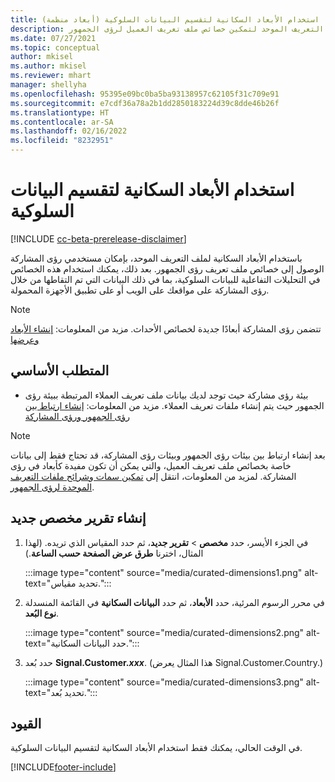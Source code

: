 ```yaml
---
title: استخدام الأبعاد السكانية لتقسيم البيانات السلوكية (أبعاد منظمة)
description: استخدم الأبعاد المنظمة لملف التعريف الموحد لتمكين خصائص ملف تعريف العميل لرؤى الجمهور.
ms.date: 07/27/2021
ms.topic: conceptual
author: mkisel
ms.author: mkisel
ms.reviewer: mhart
manager: shellyha
ms.openlocfilehash: 95395e09bc0ba5ba93138957c62105f31c709e91
ms.sourcegitcommit: e7cdf36a78a2b1dd2850183224d39c8dde46b26f
ms.translationtype: HT
ms.contentlocale: ar-SA
ms.lasthandoff: 02/16/2022
ms.locfileid: "8232951"
---
```

# <a name="use-demographic-dimensions-for-splitting-behavioral-data"></a>استخدام الأبعاد السكانية لتقسيم البيانات السلوكية

[!INCLUDE [cc-beta-prerelease-disclaimer](includes/cc-beta-prerelease-disclaimer.md)]

باستخدام الأبعاد السكانية لملف التعريف الموحد، بإمكان مستخدمي رؤى المشاركة الوصول إلى خصائص ملف تعريف رؤى الجمهور. بعد ذلك، يمكنك استخدام هذه الخصائص في التحليلات التفاعلية للبيانات السلوكية، بما في ذلك البيانات التي تم التقاطها من خلال رؤى المشاركة على مواقعك على الويب أو على تطبيق الأجهزة المحمولة.

>[!NOTE]
> تتضمن رؤى المشاركة أبعادًا جديدة لخصائص الأحداث. مزيد من المعلومات: [إنشاء الأبعاد وعرضها](dimensions.md)

## <a name="prerequisite"></a>المتطلب الأساسي

- بيئة رؤى مشاركة حيث توجد لديك بيانات ملف تعريف العملاء المرتبطة ببيئة رؤى الجمهور حيث يتم إنشاء ملفات تعريف العملاء. مزيد من المعلومات: [إنشاء ارتباط بين رؤى الجمهور ورؤى المشاركة](integrate-audience-insights-engagement-insights.md)

> [!NOTE]
> بعد إنشاء ارتباط بين بيئات رؤى الجمهور وبيئات رؤى المشاركة، قد تحتاج فقط إلى بيانات خاصة بخصائص ملف تعريف العميل، والتي يمكن أن تكون مفيدة كأبعاد في رؤى المشاركة. لمزيد من المعلومات، انتقل إلى [تمكين سمات وشرائح ملفات التعريف الموحدة لرؤى الجمهور](integrate-audience-insights-engagement-insights.md#enable-audience-insights-unified-profiles-attributes-and-segments).

## <a name="create-a-new-custom-report"></a>إنشاء تقرير مخصص جديد

1. في الجزء الأيسر، حدد **مخصص** > **تقرير جديد**، ثم حدد المقياس الذي تريده. (لهذا المثال، اخترنا **طرق عرض الصفحة حسب الساعة**.)

    :::image type="content" source="media/curated-dimensions1.png" alt-text="تحديد مقياس.":::

2. في محرر الرسوم المرئية، حدد **الأبعاد**، ثم حدد **البيانات السكانية** في القائمة المنسدلة **نوع البُعد**.

    :::image type="content" source="media/curated-dimensions2.png" alt-text="حدد البيانات السكانية.":::

3. حدد بُعد **Signal.Customer.*xxx***. (هذا المثال يعرض Signal.Customer.Country.)

    :::image type="content" source="media/curated-dimensions3.png" alt-text="تحديد بُعد.":::
  
## <a name="limitations"></a>القيود

في الوقت الحالي، يمكنك فقط استخدام الأبعاد السكانية لتقسيم البيانات السلوكية.


[!INCLUDE[footer-include](../includes/footer-banner.md)]
